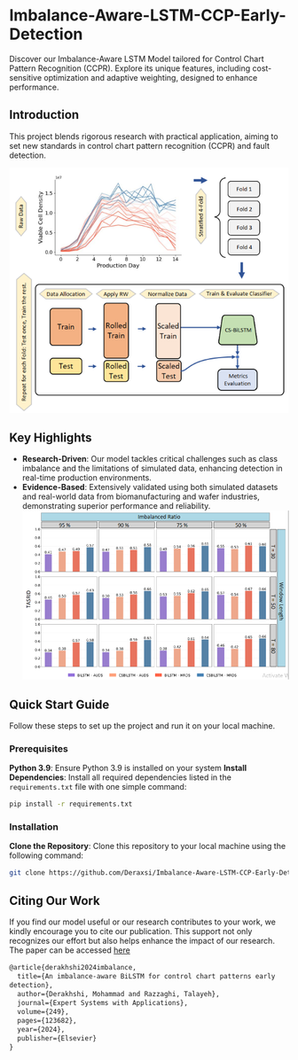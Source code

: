 # Imbalance-Aware-LSTM-CCP-Early-Detection
Discover our Imbalance-Aware LSTM Model tailored for Control Chart Pattern Recognition (CCPR). Explore its unique features, including cost-sensitive optimization and adaptive weighting, designed to enhance performance.

## Introduction
This project blends rigorous research with practical application, aiming to set new standards in control chart pattern recognition (CCPR) and fault detection.

![Key Findings](github-figures/Figure21.png)

## Key Highlights

- **Research-Driven**: Our model tackles critical challenges such as class imbalance and the limitations of simulated data, enhancing detection in real-time production environments.
- **Evidence-Based**: Extensively validated using both simulated datasets and real-world data from biomanufacturing and wafer industries, demonstrating superior performance and reliability.
![Key Findings](github-figures/Figure19.png)


## Quick Start Guide
Follow these steps to set up the project and run it on your local machine.

### Prerequisites

**Python 3.9**: Ensure Python 3.9 is installed on your system
**Install Dependencies**: Install all required dependencies listed in the `requirements.txt` file with one simple command:
   ```bash
   pip install -r requirements.txt
   ```

### Installation
**Clone the Repository**: Clone this repository to your local machine using the following command:
   ```bash
   git clone https://github.com/Deraxsi/Imbalance-Aware-LSTM-CCP-Early-Detection.git
   ```



## Citing Our Work

If you find our model useful or our research contributes to your work, we kindly encourage you to cite our publication. This support not only recognizes our effort but also helps enhance the impact of our research. The paper can be accessed [here](https://www.sciencedirect.com/science/article/abs/pii/S0957417424005487)

   ```plaintext
   @article{derakhshi2024imbalance,
     title={An imbalance-aware BiLSTM for control chart patterns early detection},
     author={Derakhshi, Mohammad and Razzaghi, Talayeh},
     journal={Expert Systems with Applications},
     volume={249},
     pages={123682},
     year={2024},
     publisher={Elsevier}
   }
